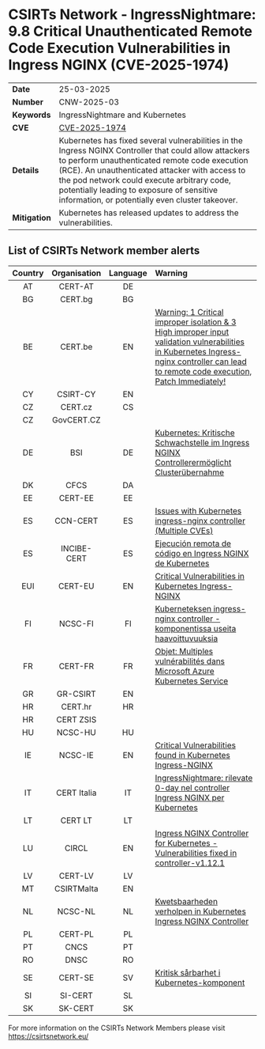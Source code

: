 
# CSIRTs Network - IngressNightmare: 9.8 Critical Unauthenticated Remote Code Execution Vulnerabilities in Ingress NGINX (CVE-2025-1974)
|   |   |
|---|---|
| **Date** | 25-03-2025 |
| **Number** | CNW-2025-03 | 
| **Keywords** | IngressNightmare and Kubernetes | 
| **CVE** | [CVE-2025-1974](https://github.com/kubernetes/kubernetes/issues/131009) | 
| **Details** |  Kubernetes has fixed several vulnerabilities in the Ingress NGINX Controller that could allow attackers to perform unauthenticated remote code execution (RCE). An unauthenticated attacker with access to the pod network could execute arbitrary code, potentially leading to exposure of sensitive information, or potentially even cluster takeover. |
| **Mitigation** | Kubernetes has released updates to address the vulnerabilities. |

## List of CSIRTs Network member alerts

| Country | Organisation | Language | Warning |
| :-----: | :----------: | :------: | :------ | 
| AT | CERT-AT | DE | |
| BG | CERT.bg | BG |  |
| BE | CERT.be | EN | [Warning: 1 Critical improper isolation & 3 High improper input validation vulnerabilities in Kubernetes Ingress-nginx controller can lead to remote code execution, Patch Immediately!](https://ccb.belgium.be/advisories/warning-1-critical-improper-isolation-3-high-improper-input-validation-vulnerabilities) |
| CY | CSIRT-CY | EN || ) |
| CZ | CERT.cz | CS | |
| CZ | GovCERT.CZ |  |
| DE | BSI | DE | [Kubernetes: Kritische Schwachstelle im Ingress NGINX Controllerermöglicht Clusterübernahme](https://www.bsi.bund.de/SharedDocs/Cybersicherheitswarnungen/DE/2025/2025-230373-1032.pdf?__blob=publicationFile&v=3) |
| DK | CFCS | DA |  |
| EE | CERT-EE | EE |   |
| ES | CCN-CERT | ES | [Issues with Kubernetes ingress-nginx controller (Multiple CVEs)](https://www.ccn-cert.cni.es/es/seguridad-al-dia/vulnerabilidades/view/35484.html) |
| ES | INCIBE-CERT | ES | [Ejecución remota de código en Ingress NGINX de Kubernetes](https://www.incibe.es/incibe-cert/alerta-temprana/avisos/ejecucion-remota-de-codigo-en-ingress-nginx-de-kubernetes) |
| EUI | CERT-EU | EN | [Critical Vulnerabilities in Kubernetes Ingress-NGINX](https://cert.europa.eu/publications/security-advisories/2025-012/) |
| FI | NCSC-FI | FI | [Kuberneteksen ingress-nginx controller -komponentissa useita haavoittuvuuksia](https://www.kyberturvallisuuskeskus.fi/fi/haavoittuvuus_8/2025) |
| FR | CERT-FR | FR | [Objet: Multiples vulnérabilités dans Microsoft Azure Kubernetes Service](https://www.cert.ssi.gouv.fr/avis/CERTFR-2025-AVI-0239/) |
| GR | GR-CSIRT | EN | |
| HR | CERT.hr | HR |  |
| HR | CERT ZSIS | | |
| HU | NCSC-HU | HU |   |
| IE | NCSC-IE | EN | [Critical Vulnerabilities found in Kubernetes Ingress-NGINX](https://www.ncsc.gov.ie/pdfs/2503250145_Vulns_Kubernetes_Ingress-NGINX.pdf) |
| IT | CERT Italia | IT | [IngressNightmare: rilevate 0-day nel controller Ingress NGINX per Kubernetes](https://www.acn.gov.it/portale/w/ingressnightmare-rilevate-0-day-nel-controller-ingress-nginx-per-kubernetes) |
| LT | CERT LT | LT | |
| LU | CIRCL | EN | [Ingress NGINX Controller for Kubernetes - Vulnerabilities fixed in controller-v1.12.1](https://vulnerability.circl.lu/bundle/84edafcd-42a7-4c30-96f8-87de8e73e1ab) |
| LV | CERT-LV | LV |   |
| MT | CSIRTMalta | EN |   |
| NL | NCSC-NL | NL | [Kwetsbaarheden verholpen in Kubernetes Ingress NGINX Controller](https://advisories.ncsc.nl/advisory?id=NCSC-2025-0095) |
| PL | CERT-PL | PL |   |
| PT | CNCS | PT |   |
| RO | DNSC | RO |  |
| SE | CERT-SE | SV | [Kritisk sårbarhet i Kubernetes-komponent](https://www.cert.se/2025/03/kritisk-sarbarhet-i-kubernetes-komponent.html) |
| SI | SI-CERT | SL |   |
| SK | SK-CERT | SK |   |

For more information on the CSIRTs Network Members please visit https://csirtsnetwork.eu/ 
